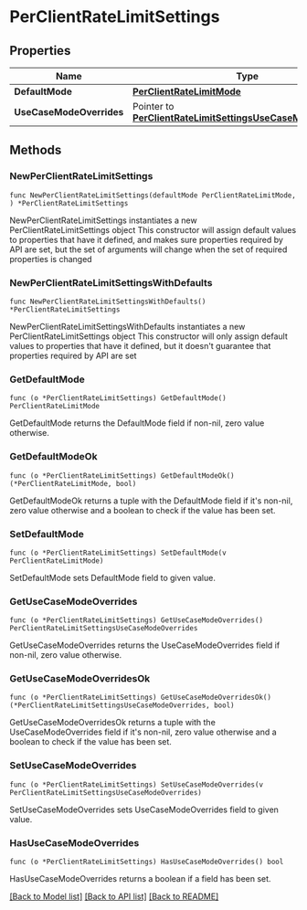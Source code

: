# PerClientRateLimitSettings

## Properties

Name | Type | Description | Notes
------------ | ------------- | ------------- | -------------
**DefaultMode** | [**PerClientRateLimitMode**](PerClientRateLimitMode.md) |  | 
**UseCaseModeOverrides** | Pointer to [**PerClientRateLimitSettingsUseCaseModeOverrides**](PerClientRateLimitSettingsUseCaseModeOverrides.md) |  | [optional] 

## Methods

### NewPerClientRateLimitSettings

`func NewPerClientRateLimitSettings(defaultMode PerClientRateLimitMode, ) *PerClientRateLimitSettings`

NewPerClientRateLimitSettings instantiates a new PerClientRateLimitSettings object
This constructor will assign default values to properties that have it defined,
and makes sure properties required by API are set, but the set of arguments
will change when the set of required properties is changed

### NewPerClientRateLimitSettingsWithDefaults

`func NewPerClientRateLimitSettingsWithDefaults() *PerClientRateLimitSettings`

NewPerClientRateLimitSettingsWithDefaults instantiates a new PerClientRateLimitSettings object
This constructor will only assign default values to properties that have it defined,
but it doesn't guarantee that properties required by API are set

### GetDefaultMode

`func (o *PerClientRateLimitSettings) GetDefaultMode() PerClientRateLimitMode`

GetDefaultMode returns the DefaultMode field if non-nil, zero value otherwise.

### GetDefaultModeOk

`func (o *PerClientRateLimitSettings) GetDefaultModeOk() (*PerClientRateLimitMode, bool)`

GetDefaultModeOk returns a tuple with the DefaultMode field if it's non-nil, zero value otherwise
and a boolean to check if the value has been set.

### SetDefaultMode

`func (o *PerClientRateLimitSettings) SetDefaultMode(v PerClientRateLimitMode)`

SetDefaultMode sets DefaultMode field to given value.


### GetUseCaseModeOverrides

`func (o *PerClientRateLimitSettings) GetUseCaseModeOverrides() PerClientRateLimitSettingsUseCaseModeOverrides`

GetUseCaseModeOverrides returns the UseCaseModeOverrides field if non-nil, zero value otherwise.

### GetUseCaseModeOverridesOk

`func (o *PerClientRateLimitSettings) GetUseCaseModeOverridesOk() (*PerClientRateLimitSettingsUseCaseModeOverrides, bool)`

GetUseCaseModeOverridesOk returns a tuple with the UseCaseModeOverrides field if it's non-nil, zero value otherwise
and a boolean to check if the value has been set.

### SetUseCaseModeOverrides

`func (o *PerClientRateLimitSettings) SetUseCaseModeOverrides(v PerClientRateLimitSettingsUseCaseModeOverrides)`

SetUseCaseModeOverrides sets UseCaseModeOverrides field to given value.

### HasUseCaseModeOverrides

`func (o *PerClientRateLimitSettings) HasUseCaseModeOverrides() bool`

HasUseCaseModeOverrides returns a boolean if a field has been set.


[[Back to Model list]](../README.md#documentation-for-models) [[Back to API list]](../README.md#documentation-for-api-endpoints) [[Back to README]](../README.md)


